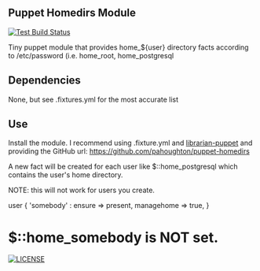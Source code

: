 
## Puppet Homedirs Module

[![Test Build Status](https://travis-ci.org/pahoughton/puppet-homedirs.png?branch=devel)](https://travis-ci.org/pahoughton/puppet-homedirs)

Tiny puppet module that provides home_${user} directory facts according to /etc/password (i.e. home_root, home_postgresql

## Dependencies

None, but see .fixtures.yml for the most accurate list

## Use

Install the module. I recommend using .fixture.yml and [librarian-puppet](https://github.com/rodjek/librarian-puppet) and providing the GitHub url: https://github.com/pahoughton/puppet-homedirs

A new fact will be created for each user like $::home_postgresql which contains the user's home directory.

NOTE: this will not work for users you create.

   user { 'somebody' : 
     ensure      => present,
     managehome  => true,
   }
   # $::home_somebody is NOT set.

[![LICENSE](http://i.creativecommons.org/l/by/3.0/88x31.png)](http://creativecommons.org/licenses/by/3.0/)


